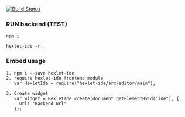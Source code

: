 [![Build Status](https://travis-ci.org/Hexlet/hexlet-ide.svg?branch=master)](https://travis-ci.org/Hexlet/hexlet-ide)

### RUN backend (TEST)
    npm i

    hexlet-ide -r .

### Embed usage

    1. npm i --save hexlet-ide
    2. require hexlet-ide frontend module
       var HexletIde = require("hexlet-ide/src/editor/main");

    3. Create widget
       var widget = HexletIde.create(document.getElementById("ide"), {
         url: "Backend url"
       });
